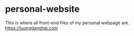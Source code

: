# personal-website
This is where all front-end files of my personal webpage are. https://luongdanghai.com
